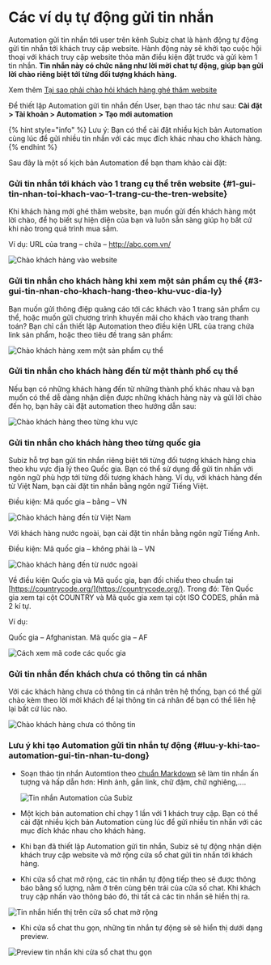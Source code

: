 # Các ví dụ tự động gửi tin nhắn

Automation gửi tin nhắn tới user trên kênh Subiz chat là hành động tự động gửi tin nhắn tới khách truy cập website. Hành động này sẽ khởi tạo cuộc hội thoại với khách truy cập website thỏa mãn điều kiện đặt trước và gửi kèm 1 tin nhắn. **Tin nhắn này có chức năng như lời mời chat tự động, giúp bạn gửi lời chào riêng biệt tới từng đối tượng khách hàng.**

Xem thêm [Tại sao phải chào hỏi khách hàng ghé thăm website](https://subiz.com/blog/tai-sao-phai-chao-hoi-khach-hang-ghe-tham-website.html)​

Để thiết lập Automation gửi tin nhắn đến User,  bạn thao tác như sau: **Cài đặt &gt;  Tài khoản &gt;  Automation &gt; Tạo mới automation**

{% hint style="info" %}
Lưu ý: Bạn có thể cài đặt nhiều kịch bản Automation cùng lúc để gửi nhiều tin nhắn với các mục đích khác nhau cho khách hàng.
{% endhint %}

Sau đây là một số kịch bản Automation để bạn tham khảo cài đặt:

### Gửi tin nhắn tới khách vào 1 trang cụ thể trên website {#1-gui-tin-nhan-toi-khach-vao-1-trang-cu-the-tren-website}

Khi khách hàng mới ghé thăm website, bạn muốn gửi đến khách hàng một lời chào, để họ biết sự hiện diện của bạn và luôn sẵn sàng giúp họ bất cứ khi nào trong quá trình mua sắm.

Ví dụ: URL của trang – chứa – http://abc.com.vn/

![Ch&#xE0;o kh&#xE1;ch h&#xE0;ng v&#xE0;o website](../../.gitbook/assets/image-3.png)

### Gửi tin nhắn cho khách hàng khi xem một sản phẩm cụ thể {#3-gui-tin-nhan-cho-khach-hang-theo-khu-vuc-dia-ly}

Bạn muốn gửi thông điệp quảng cáo tới các khách vào 1 trang sản phẩm cụ thể, hoặc muốn gửi chương trình khuyến mãi cho khách vào trang thanh toán? Bạn chỉ cần thiết lập Automation theo điều kiện URL của trang chứa link sản phẩm, hoặc theo tiêu đề trang sản phẩm:

![Ch&#xE0;o kh&#xE1;ch h&#xE0;ng xem m&#x1ED9;t s&#x1EA3;n ph&#x1EA9;m c&#x1EE5; th&#x1EC3;](../../.gitbook/assets/chao-khach-hang-xem-mot-san-pham-cu-the.png)

### Gửi tin nhắn cho khách hàng đến từ một thành phố cụ thể

Nếu bạn có những khách hàng đến từ những thành phố khác nhau và bạn muốn có thể dễ dàng nhận diện được những khách hàng này và gửi lời chào đến họ, bạn hãy cài đặt automation theo hướng dẫn sau:

![Ch&#xE0;o kh&#xE1;ch h&#xE0;ng theo t&#x1EEB;ng khu v&#x1EF1;c](../../.gitbook/assets/chao-khach-hang-den-tu-ha-noi.png)

### Gửi tin nhắn cho khách hàng theo từng quốc gia

Subiz hỗ trợ bạn gửi tin nhắn riêng biệt tới từng đối tượng khách hàng chia theo khu vực địa lý theo Quốc gia. Bạn có thể sử dụng để gửi tin nhắn với ngôn ngữ phù hợp tới từng đối tượng khách hàng. Ví dụ, với khách hàng đến từ Việt Nam, bạn cài đặt tin nhắn bằng ngôn ngữ Tiếng Việt.

Điều kiện: Mã quốc gia – bằng – VN

![Ch&#xE0;o kh&#xE1;ch h&#xE0;ng &#x111;&#x1EBF;n t&#x1EEB; Vi&#x1EC7;t Nam](../../.gitbook/assets/chao-khach-hang-den-tu-viet-nam%20%281%29.png)

Với khách hàng nước ngoài, bạn cài đặt tin nhắn bằng ngôn ngữ Tiếng Anh.

Điều kiện: Mã quốc gia – không phải là – VN

![Ch&#xE0;o kh&#xE1;ch h&#xE0;ng &#x111;&#x1EBF;n t&#x1EEB; n&#x1B0;&#x1EDB;c ngo&#xE0;i](../../.gitbook/assets/chao-khach-hang-theo-quoc-gia.png)

Về điều kiện Quốc gia và Mã quốc gia, bạn đối chiếu theo chuẩn tại [https://countrycode.org/](https://countrycode.org/). Trong đó: Tên Quốc gia xem tại cột COUNTRY và Mã quốc gia xem tại cột ISO CODES, phần mã 2 kí tự.

Ví dụ:

Quốc gia – Afghanistan. Mã quốc gia – AF

![C&#xE1;ch xem m&#xE3; code c&#xE1;c qu&#x1ED1;c gia](../../.gitbook/assets/countrycode.png)

### Gửi tin nhắn đến khách chưa có thông tin cá nhân

Với các khách hàng chưa có thông tin cá nhân trên hệ thống, bạn có thể gửi chào kèm theo lời mời khách để lại thông tin cá nhân để bạn có thể liên hệ lại bất cứ lúc nào.

![Ch&#xE0;o kh&#xE1;ch h&#xE0;ng ch&#x1B0;a c&#xF3; th&#xF4;ng tin](../../.gitbook/assets/chao-khach-hang-chua-co-thong-tin.png)

### Lưu ý khi tạo Automation gửi tin nhắn tự động {#luu-y-khi-tao-automation-gui-tin-nhan-tu-dong}

* Soạn thảo tin nhắn Automtion theo [chuẩn Markdown](https://vi.wikipedia.org/wiki/Markdown) sẽ làm tin nhắn ấn tượng và hấp dẫn hơn: Hình ảnh, gắn link, chữ đậm, chữ nghiêng,....  


  ![Tin nh&#x1EAF;n Automation c&#x1EE7;a Subiz](https://lh6.googleusercontent.com/ydjwVcQoMbvN83uoK_6FvWB6N0JaBDylvpSHJ79CHYkJEVxxx07UBIOtS8Zv6m4-vwoQYRXYhnq2fi4SWVHT23VQiqvpQhAjblXTZuQlEM5ISQRC81Nazn-vpvY1xzEXLciy73DMumU)

* Một kịch bản automation chỉ chạy 1 lần với 1 khách truy cập. Bạn có thể cài đặt nhiều kịch bản Automation cùng lúc để gửi nhiều tin nhắn với các mục đích khác nhau cho khách hàng.
* Khi bạn đã thiết lập Automation gửi tin nhắn, Subiz sẽ tự động nhận diện khách truy cập website và mở rộng cửa sổ chat gửi tin nhắn tới khách hàng.
* Khi cửa sổ chat mở rộng, các tin nhắn tự động tiếp theo sẽ được thông báo bằng số lượng, nằm ở trên cùng bên trái của cửa số chat. Khi khách truy cập nhấn vào thông báo đó, thì tất cả các tin nhắn sẽ hiển thị ra.

![Tin nh&#x1EAF;n hi&#x1EC3;n th&#x1ECB; tr&#xEA;n c&#x1EED;a s&#x1ED5; chat m&#x1EDF; r&#x1ED9;ng](../../.gitbook/assets/cua-so-ko-bi-an.png)

* Khi cửa sổ chat thu gọn, những tin nhắn tự động sẽ sẽ hiển thị dưới dạng preview.

![Preview tin nh&#x1EAF;n khi c&#x1EED;a s&#x1ED5; chat thu g&#x1ECD;n](../../.gitbook/assets/loi-chao-automation-300x250.jpg)



